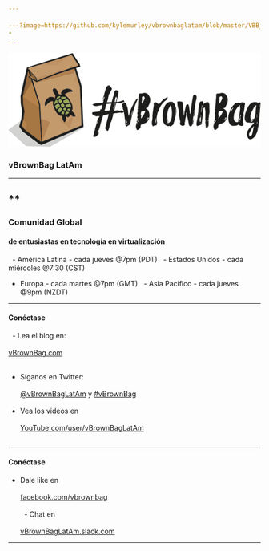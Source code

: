 ```yaml
---

---?image=https://github.com/kylemurley/vbrownbaglatam/blob/master/VBB_logo_landsc_transp565x209px.png?raw=true
*
---
```

![Logo](https://github.com/kylemurley/vbrownbaglatam/blob/master/VBB_logo_landsc_transp565x209px.png?raw=true)
### vBrownBag LatAm

---
 **
---
### Comunidad Global 
#### de entusiastas en tecnología en virtualización

   - América Latina - cada jueves @7pm (PDT)
   - Estados Unidos - cada miércoles @7:30 (CST)
   - Europa  -  cada martes @7pm (GMT)
   - Asia Pacífico  - cada jueves @9pm (NZDT)
---
#### Conéctase 
   - Lea el blog en:<BR></BR> <a href="http://vbrownbag.com" target="_blank">vBrownBag.com</a> <BR></BR>
   - Síganos en Twitter:<BR></BR> <a href="https://Twitter.com/vBrownBagLatAm" target="_blank">@vBrownBagLatAm</a> y <a href="https://twitter.com/search?q=%23vBrownBag" target="_blank">#vBrownBag</a>  <BR></BR>
   - Vea los videos en <BR></BR><a href="https://Youtube.com/user/vBrownBagLatAm" target="_blank">YouTube.com/user/vBrownBagLatAm</a> <BR></BR>

---
#### Conéctase 
   - Dale like en <BR></BR><a href="http://facebook.com/vbrownbag" target="_blank">facebook.com/vbrownbag</a> <BR></BR>
   - Chat en <BR></BR><a href="https://vbrownbaglatam.slack.com/" target="_blank">vBrownBagLatAm.slack.com
---
